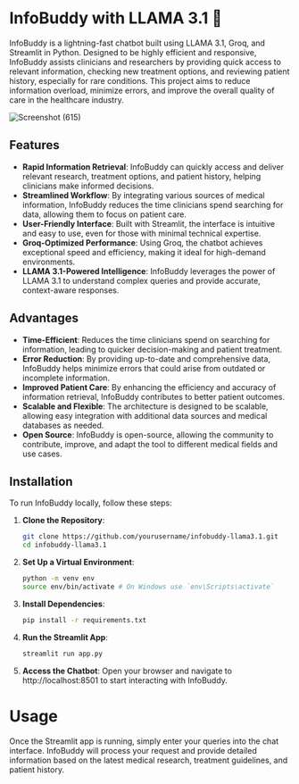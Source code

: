 # InfoBuddy with LLAMA 3.1 🦙

InfoBuddy is a lightning-fast chatbot built using LLAMA 3.1, Groq, and Streamlit in Python. Designed to be highly efficient and responsive, InfoBuddy assists clinicians and researchers by providing quick access to relevant information, checking new treatment options, and reviewing patient history, especially for rare conditions. This project aims to reduce information overload, minimize errors, and improve the overall quality of care in the healthcare industry.

![Screenshot (615)](https://github.com/user-attachments/assets/083b5a17-d99a-4c30-b16b-10e0862cbcf7)


## Features

- **Rapid Information Retrieval**: InfoBuddy can quickly access and deliver relevant research, treatment options, and patient history, helping clinicians make informed decisions.
- **Streamlined Workflow**: By integrating various sources of medical information, InfoBuddy reduces the time clinicians spend searching for data, allowing them to focus on patient care.
- **User-Friendly Interface**: Built with Streamlit, the interface is intuitive and easy to use, even for those with minimal technical expertise.
- **Groq-Optimized Performance**: Using Groq, the chatbot achieves exceptional speed and efficiency, making it ideal for high-demand environments.
- **LLAMA 3.1-Powered Intelligence**: InfoBuddy leverages the power of LLAMA 3.1 to understand complex queries and provide accurate, context-aware responses.

## Advantages

- **Time-Efficient**: Reduces the time clinicians spend on searching for information, leading to quicker decision-making and patient treatment.
- **Error Reduction**: By providing up-to-date and comprehensive data, InfoBuddy helps minimize errors that could arise from outdated or incomplete information.
- **Improved Patient Care**: By enhancing the efficiency and accuracy of information retrieval, InfoBuddy contributes to better patient outcomes.
- **Scalable and Flexible**: The architecture is designed to be scalable, allowing easy integration with additional data sources and medical databases as needed.
- **Open Source**: InfoBuddy is open-source, allowing the community to contribute, improve, and adapt the tool to different medical fields and use cases.

## Installation

To run InfoBuddy locally, follow these steps:

1. **Clone the Repository**:
   ```bash
   git clone https://github.com/yourusername/infobuddy-llama3.1.git
   cd infobuddy-llama3.1
   
2. **Set Up a Virtual Environment**:
   ```bash
   python -m venv env
   source env/bin/activate # On Windows use `env\Scripts\activate`

3. **Install Dependencies**:
   ```bash
   pip install -r requirements.txt

4. **Run the Streamlit App**:
   ```bash
   streamlit run app.py
   
5. **Access the Chatbot**:
Open your browser and navigate to http://localhost:8501 to start interacting with InfoBuddy.

# Usage
Once the Streamlit app is running, simply enter your queries into the chat interface. InfoBuddy will process your request and provide detailed information based on the latest medical research, treatment guidelines, and patient history.

